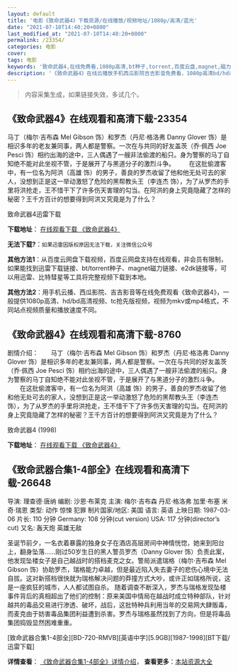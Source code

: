 ```yaml
---
layout: default
title: '电影《致命武器4》下载资源/在线播放/视频地址/1080p/高清/蓝光'
date: "2021-07-10T14:40:20+0800"
last_modified_at: "2021-07-10T14:40:20+0800"
permalink: /23354/
categories: 电影
cover:
tags: 电影
keywords: '致命武器4,在线免费看,1080p高清,bt种子,torrent,百度云盘,magnet,磁力链,迅雷下载资源'
description: '《致命武器4》在线云播放手机西瓜影院吉吉影音免费看，1080p高清bd/hd未删减完整版和tc抢先枪版，mkv/mp4格式，附带bt/torrent种子、magnet/磁力链、百度云盘、网盘资源迅雷下载链接'
---
```


>内容采集生成，如果链接失效，多试几个。


## 《致命武器4》在线观看和高清下载-23354

马丁（梅尔&middot;吉布森 Mel Gibson 饰）和罗杰（丹尼·格洛弗 Danny Glover 饰）是相识多年的老友兼同事，两人都是警察。一次在与共同的好友盖茨（乔·佩西 Joe Pesci 饰）相约出海的途中，三人偶遇了一艘非法偷渡的船只。身为警察的马丁自知绝不能对此坐视不管，于是展开了与黑道分子的激烈斗争。 　　在这批偷渡客中，有一位名为阿洪（高雄 饰）的男子，善良的罗杰收留了他和他无处可去的家人，没想到正是这一举动激怒了危险的黑帮教头王（李连杰 饰），为了从罗杰的手里将洪抢走，王不惜干下了许多伤天害理的勾当。在阿洪的身上究竟隐藏了怎样的秘密？王千方百计的想要得到阿洪又究竟是为了什么？


致命武器4迅雷下载

**下载地址**： [在线观看下载 《致命武器4》](https://www.993dy.com//vod-detail-id-24885.html) 


**无法下载?**：`如果迅雷因版权原因无法下载，关注微信公众号 `

**其他方法1**：从百度云网盘下载视频，百度云网盘支持在线观看，非会员有限制，如果能找到迅雷下载链接、bt/torrent种子、magnet磁力链接、e2dk链接等，可以用迅雷、比特彗星等工具将完整视频下载到本地。

**其他方法2**：用手机云播、西瓜影院、吉吉影音等在线免费观看《致命武器4》，一般提供1080p高清、hd/bd高清视频、tc抢先版视频，视频为mkv或mp4格式，不同站点视频质量和播放速度不同。


## 《致命武器4》在线观看和高清下载-8760

剧情介绍：　　马丁（梅尔·吉布森 Mel Gibson 饰）和罗杰（丹尼·格洛弗 Danny Glover 饰）是相识多年的老友兼同事，两人都是警察。一次在与共同的好友盖茨（乔·佩西 Joe Pesci 饰）相约出海的途中，三人偶遇了一艘非法偷渡的船只。身为警察的马丁自知绝不能对此坐视不管，于是展开了与黑道分子的激烈斗争。 　　在这批偷渡客中，有一位名为阿洪（高雄 饰）的男子，善良的罗杰收留了他和他无处可去的家人，没想到正是这一举动激怒了危险的黑帮教头王（李连杰 饰），为了从罗杰的手里将洪抢走，王不惜干下了许多伤天害理的勾当。在阿洪的身上究竟隐藏了怎样的秘密？王千方百计的想要得到阿洪又究竟是为了什么？


致命武器4 (1998)

**下载地址**： [在线观看下载 《致命武器4》](https://www.btbtdy.me/btdy/dy10490.html) 


## 《致命武器合集1-4部全》在线观看和高清下载-26648

导演: 理查德·唐纳 编剧: 沙恩·布莱克 主演: 梅尔·吉布森 丹尼·格洛弗 加里·布塞 米奇·瑞恩 类型: 动作 惊悚 犯罪 制片国家/地区: 美国 语言: 英语 上映日期: 1987-03-06 片长: 110 分钟 Germany: 108 分钟(cut version) USA: 117 分钟(director’s cut) 又名: 轰天炮 英雄无敌

圣诞节前夕，一名衣着暴露的独身女子在酒店高层房间中神情恍惚，她来到阳台上，翻身坠落……刚过50岁生日的黑人警员罗杰（Danny Glover 饰）负责此案，他发现坠楼女子是自己越战时的搭档麦克之女。警局派遣瑞格（梅尔·吉布森 Mel Gibson 饰）协助罗杰，瑞格能力卓越，但是最近陷入失去妻子的悲伤心境中无法自拔。这对新搭档很快就为瑞格解决问题的莽撞方式大吵，或许正如瑞格所说，这是一座疯狂的城市，人人都试图自杀。 随着调查不断深入，罗杰与瑞格发现坠楼事件背后的真相超出了他们的控制：原来美国中情局在越战时成立特种部队，针对越共的毒品交易进行渗透、破坏，战后，这批特种兵利用当年的交易网大肆贩毒，而麦克由于妨害毒品集团利益遭到杀害。罗杰与瑞格虽然找到了方向，但是将毒品集团捣毁显然困难重重。


[致命武器合集1-4部全][BD-720-RMVB][英语中字][5.9GB][1987-1998][BT下载/迅雷下载]

**详情查看**： [《致命武器合集1-4部全》详情介绍](/movie/26648/)， **查看更多**：[本站资源大全](/movie/t/all/)

